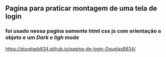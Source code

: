 ## Pagina para praticar montagem de uma tela de login 
###  foi  usado nessa pagina somente html css js com orientação a objeto e um ***Dark e ligh mode***
https://douglasb834.github.io/pagina-de-login-DouglasB834/
